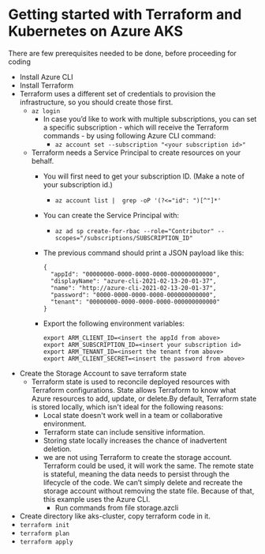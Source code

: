 # Getting started with Terraform and Kubernetes on Azure AKS

There are few prerequisites needed to be done, before proceeding for coding

- Install Azure CLI
- Install Terraform
- Terraform uses a different set of credentials to provision the infrastructure, so you should create those first.
  - ```az login```
    - In case you’d like to work with multiple subscriptions, you can set a specific subscription - which will receive the Terraform commands - by using following Azure CLI command:
      -   ```az account set --subscription "<your subscription id>"```
  - Terraform needs a Service Principal to create resources on your behalf.
    - You will first need to get your subscription ID. (Make a note of your subscription id.)
      - ```az account list |  grep -oP '(?<="id": ")[^"]*'```
    - You can create the Service Principal with:
      - ```az ad sp create-for-rbac --role="Contributor" --scopes="/subscriptions/SUBSCRIPTION_ID" ```
    - The previous command should print a JSON payload like this:
      ```
      {
        "appId": "00000000-0000-0000-0000-000000000000",
        "displayName": "azure-cli-2021-02-13-20-01-37",
        "name": "http://azure-cli-2021-02-13-20-01-37",
        "password": "0000-0000-0000-0000-000000000000",
        "tenant": "00000000-0000-0000-0000-000000000000"
      }
      ```
      
    - Export the following environment variables:
        ```
        export ARM_CLIENT_ID=<insert the appId from above>
        export ARM_SUBSCRIPTION_ID=<insert your subscription id>
        export ARM_TENANT_ID=<insert the tenant from above>
        export ARM_CLIENT_SECRET=<insert the password from above>
        ```
 - Create the Storage Account to save terraform state
   - Terraform state is used to reconcile deployed resources with Terraform configurations. State allows Terraform to know what Azure resources to add, update, or delete.By default, Terraform state is stored locally, which isn't ideal for the following reasons:
     - Local state doesn't work well in a team or collaborative environment.
     - Terraform state can include sensitive information.
     - Storing state locally increases the chance of inadvertent deletion.
     - we are not using Terraform to create the storage account.  Terraform could be used, it will work the same.  The remote state is stateful, meaning the data needs to persist through the lifecycle of the code.  We can’t simply delete and recreate the storage account without removing the state file.  Because of that, this example uses the Azure CLI.
       - Run commands from file storage.azcli 
 - Create directory like aks-cluster, copy terraform code in it.
 -  ```terraform init```
 -  ```terraform plan```
 -  ```terraform apply```




